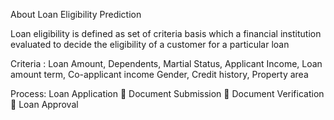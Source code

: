 About Loan Eligibility Prediction

Loan eligibility is defined as set of criteria basis which a financial institution evaluated to decide the eligibility of a customer for a particular loan

Criteria :
Loan Amount, Dependents, Martial Status, 
Applicant Income, Loan amount term, Co-applicant income
Gender, Credit history, Property area

Process:
Loan Application  Document Submission  Document Verification  Loan Approval

